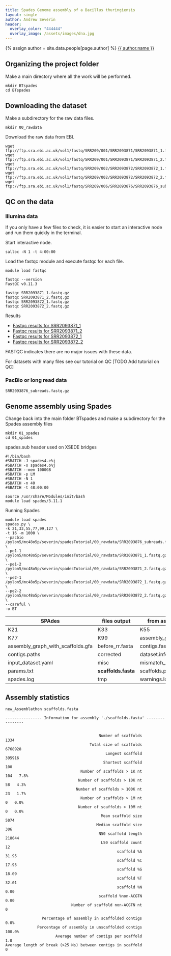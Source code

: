 ```yaml
---
title: Spades Genome assembly of a Bacillus thuringiensis
layout: single
author: Andrew Severin
header:
  overlay_color: "444444"
  overlay_image: /assets/images/dna.jpg
---
```


{% assign author = site.data.people[page.author] %}
<a rel="author"
  href="https://twitter.com/{{ author.twitter }}"
  title="{{ author.name }}">
    {{ author.name }}
</a>

## Organizing the project folder

Make a main directory where all the work will be performed.

```
mkdir BTspades
cd BTspades
```


## Downloading the dataset

Make a subdirectory for the raw data files.

```
mkdir 00_rawdata
```

Download the raw data from EBI.
```
wget ftp://ftp.sra.ebi.ac.uk/vol1/fastq/SRR209/001/SRR2093871/SRR2093871_1.fastq.gz
wget ftp://ftp.sra.ebi.ac.uk/vol1/fastq/SRR209/001/SRR2093871/SRR2093871_2.fastq.gz
wget ftp://ftp.sra.ebi.ac.uk/vol1/fastq/SRR209/002/SRR2093872/SRR2093872_1.fastq.gz
wget ftp://ftp.sra.ebi.ac.uk/vol1/fastq/SRR209/002/SRR2093872/SRR2093872_2.fastq.gz
wget ftp://ftp.sra.ebi.ac.uk/vol1/fastq/SRR209/006/SRR2093876/SRR2093876_subreads.fastq.gz
```

## QC on the data

### Illumina data
If you only have a few files to check, it is easier to start an interactive node and run them quickly in the terminal.

Start interactive node.
```
salloc -N 1 -t 4:00:00
```

Load the fastqc module and execute fastqc for each file.
```
module load fastqc

fastqc --version
FastQC v0.11.3

fastqc SRR2093871_1.fastq.gz  
fastqc SRR2093871_2.fastq.gz  
fastqc SRR2093872_1.fastq.gz  
fastqc SRR2093872_2.fastq.gz
```

Results

* [Fastqc results for SRR2093871_1](https://isugenomics.github.io/bioinformatics-workbook/dataAnalysis/GenomeAssembly/BT/assets/SRR2093871_1_fastqc.html)
* [Fastqc results for SRR2093871_2](https://isugenomics.github.io/bioinformatics-workbook/dataAnalysis/GenomeAssembly/BT/assets/SRR2093871_2_fastqc.html)
* [Fastqc results for SRR2093872_1](https://isugenomics.github.io/bioinformatics-workbook/dataAnalysis/GenomeAssembly/BT/assets/SRR2093872_1_fastqc.html)
* [Fastqc results for SRR2093872_2](https://isugenomics.github.io/bioinformatics-workbook/dataAnalysis/GenomeAssembly/BT/assets/SRR2093872_2_fastqc.html)

FASTQC indicates there are no major issues with these data.  

For datasets with many files see our tutorial on QC [TODO Add tutorial on QC]


### PacBio or long read data

```
SRR2093876_subreads.fastq.gz
```

## Genome assembly using Spades

Change back into the main folder BTspades and make a subdirectory for the Spades assembly files

```
mkdir 01_spades
cd 01_spades
```

spades.sub header used on XSEDE bridges

```
#!/bin/bash
#SBATCH -J spades4.e%j
#SBATCH -o spades4.o%j
#SBATCH --mem 1000GB
#SBATCH -p LM
#SBATCH -N 1
#SBATCH -n 40
#SBATCH -t 48:00:00

source /usr/share/Modules/init/bash
module load spades/3.11.1
```

Running Spades

```
module load spades
spades.py \
-k 21,33,55,77,99,127 \
-t 16 -m 1000 \
--pacbio /pylon5/mc48o5p/severin/spadesTutorial/00_rawdata/SRR2093876_subreads.fastq.gz \
--pe1-1 /pylon5/mc48o5p/severin/spadesTutorial/00_rawdata/SRR2093871_1.fastq.gz  \
--pe1-2 /pylon5/mc48o5p/severin/spadesTutorial/00_rawdata/SRR2093871_2.fastq.gz  \
--pe2-1 /pylon5/mc48o5p/severin/spadesTutorial/00_rawdata/SRR2093872_1.fastq.gz  \
--pe2-2 /pylon5/mc48o5p/severin/spadesTutorial/00_rawdata/SRR2093872_2.fastq.gz  \
--careful \
-o BT
```


|SPAdes| files output| from assembly|
|--|--|--|
|K21|K33|K55|
|K77|K99|assembly_graph.fastg|
|assembly_graph_with_scaffolds.gfa|before_rr.fasta|contigs.fasta|
|contigs.paths|corrected|dataset.info|
|input_dataset.yaml|misc|mismatch_corrector|
|params.txt|**scaffolds.fasta**|scaffolds.paths|
|spades.log|tmp|warnings.log|

## Assembly statistics




```
new_Assemblathon scaffolds.fasta

---------------- Information for assembly './scaffolds.fasta' ----------------


                                         Number of scaffolds       1334
                                     Total size of scaffolds    6768928
                                            Longest scaffold     395916
                                           Shortest scaffold        100
                                 Number of scaffolds > 1K nt        104   7.8%
                                Number of scaffolds > 10K nt         58   4.3%
                               Number of scaffolds > 100K nt         23   1.7%
                                 Number of scaffolds > 1M nt          0   0.0%
                                Number of scaffolds > 10M nt          0   0.0%
                                          Mean scaffold size       5074
                                        Median scaffold size        306
                                         N50 scaffold length     218044
                                          L50 scaffold count         12
                                                 scaffold %A      31.95
                                                 scaffold %C      17.95
                                                 scaffold %G      18.09
                                                 scaffold %T      32.01
                                                 scaffold %N       0.00
                                         scaffold %non-ACGTN       0.00
                             Number of scaffold non-ACGTN nt          0

                Percentage of assembly in scaffolded contigs       0.0%
              Percentage of assembly in unscaffolded contigs     100.0%
                      Average number of contigs per scaffold        1.0
Average length of break (>25 Ns) between contigs in scaffold          0
```
